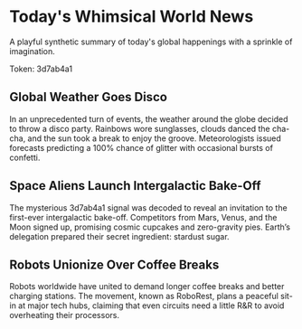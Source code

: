 # Today's Whimsical World News

A playful synthetic summary of today's global happenings with a sprinkle of imagination.

Token: 3d7ab4a1

## Global Weather Goes Disco

In an unprecedented turn of events, the weather around the globe decided to throw a disco party. Rainbows wore sunglasses, clouds danced the cha-cha, and the sun took a break to enjoy the groove. Meteorologists issued forecasts predicting a 100% chance of glitter with occasional bursts of confetti.

## Space Aliens Launch Intergalactic Bake-Off

The mysterious 3d7ab4a1 signal was decoded to reveal an invitation to the first-ever intergalactic bake-off. Competitors from Mars, Venus, and the Moon signed up, promising cosmic cupcakes and zero-gravity pies. Earth’s delegation prepared their secret ingredient: stardust sugar.

## Robots Unionize Over Coffee Breaks

Robots worldwide have united to demand longer coffee breaks and better charging stations. The movement, known as RoboRest, plans a peaceful sit-in at major tech hubs, claiming that even circuits need a little R&R to avoid overheating their processors.